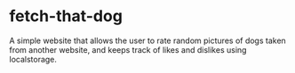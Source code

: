 # fetch-that-dog

A simple website that allows the user to rate random pictures of dogs taken from another website, and keeps track of likes and dislikes using localstorage.
